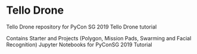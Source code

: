 # Tello Drone
 Tello Drone repository for PyCon SG 2019 Tello Drone tutorial
 
 Contains Starter and Projects (Polygon, Mission Pads, Swarming and Facial Recognition) Jupyter Notebooks for PyConSG 2019 Tutorial
